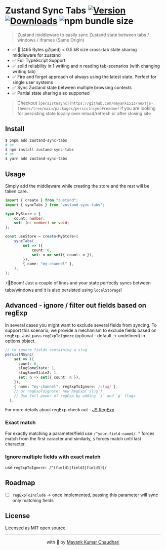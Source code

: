# Zustand Sync Tabs [![Version](https://img.shields.io/npm/v/zustand-sync-tabs.svg?colorB=green)](https://www.npmjs.com/package/zustand-sync-tabs) [![Downloads](https://img.jsdelivr.com/img.shields.io/npm/dt/zustand-sync-tabs.svg)](https://www.npmjs.com/package/zustand-sync-tabs) ![npm bundle size](https://img.shields.io/bundlephobia/minzip/zustand-sync-tabs)

> Zustand middleware to easily sync Zustand state between tabs / windows / iframes (Same Origin)

- ✅ 🐙 (465 Bytes gZiped) < 0.5 kB size cross-tab state sharing middleware for zustand
- ✅ Full TypeScript Support
- ✅ solid reliability in 1 writing and n reading tab-scenarios (with changing writing tab)
- ✅ Fire and forget approach of always using the latest state. Perfect for single user systems
- ✅ Sync Zustand state between multiple browsing contexts
- ✅ Partial state sharing also supported

> Checkout `[persistnsync](https://github.com/mayank1513/nextjs-themes/tree/main/packages/persistnsync#readme)` if you are looking for persisting state locally over reload/refresh or after closing site

## Install

```bash
$ pnpm add zustand-sync-tabs
# or
$ npm install zustand-sync-tabs
# or
$ yarn add zustand-sync-tabs
```

## Usage

Simply add the middleware while creating the store and the rest will be taken care.

```ts
import { create } from "zustand";
import { syncTabs } from "zustand-sync-tabs";

type MyStore = {
	count: number;
	set: (n: number) => void;
};

const useStore = create<MyStore>(
	syncTabs(
		set => ({
			count: 0,
			set: n => set({ count: n }),
		}),
		{ name: "my-channel" },
	),
);
```

⚡🎉Boom! Just a couple of lines and your state perfectly syncs between tabs/windows and it is also persisted using `localStorage`!

## Advanced - ignore / filter out fields based on regExp

In several cases you might want to exclude several fields from syncing. To support this scenario, we provide a mechanism to exclude fields based on regExp. Just pass `regExpToIgnore` (optional - default -> undefined) in options object.

```ts
// to ignore fields containing a slug
persistNSync(
    set => ({
      count: 0,
      slugSomeState: 1,
      slugSomeState2: 1,
      set: n => set({ count: n }),
    }),
    { name: "my-channel", regExpToIgnore: /slug/ },
    // or regExpToIgnore: new RegExp('slug')
    // Use full power of regExp by adding `i` and `g` flags
  ),
```

For more details about regExp check out - [JS RegExp](https://www.w3schools.com/jsref/jsref_obj_regexp.asp)

### Exact match

For exactly matching a parameter/field use `/^your-field-name$/`. `^` forces match from the first caracter and similarly, `$` forces match until last character.

### Ignore multiple fields with exact match

use `regExpToIgnore: /^(field1|field2|field3)$/`

## Roadmap

- [ ] `regExpToInclude` -> once implemented, passing this parameter will sync only matching fields

## License

Licensed as MIT open source.

<hr />

<p align="center" style="text-align:center">with 💖 by <a href="https://mayank-chaudhari.vercel.app" target="_blank">Mayank Kumar Chaudhari</a></p>
